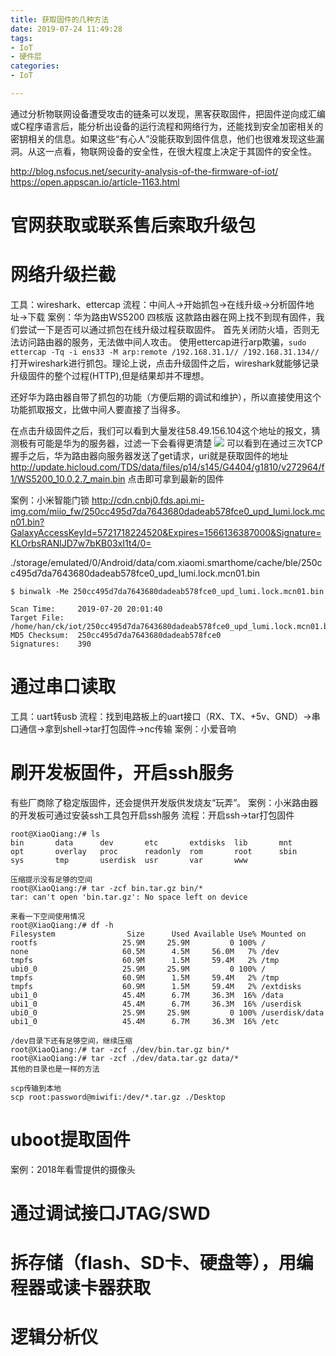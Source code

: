 ```yaml
---
title: 获取固件的几种方法
date: 2019-07-24 11:49:28
tags:
- IoT
- 硬件层
categories:
- IoT

---
```


通过分析物联网设备遭受攻击的链条可以发现，黑客获取固件，把固件逆向成汇编或C程序语言后，能分析出设备的运行流程和网络行为，还能找到安全加密相关的密钥相关的信息。如果这些“有心人”没能获取到固件信息，他们也很难发现这些漏洞。从这一点看，物联网设备的安全性，在很大程度上决定于其固件的安全性。

http://blog.nsfocus.net/security-analysis-of-the-firmware-of-iot/
https://open.appscan.io/article-1163.html


# 官网获取或联系售后索取升级包

# 网络升级拦截
工具：wireshark、ettercap
流程：中间人->开始抓包->在线升级->分析固件地址->下载
案例：华为路由WS5200 四核版
这款路由器在网上找不到现有固件，我们尝试一下是否可以通过抓包在线升级过程获取固件。
首先关闭防火墙，否则无法访问路由器的服务，无法做中间人攻击。
使用ettercap进行arp欺骗，`sudo ettercap -Tq -i ens33 -M arp:remote /192.168.31.1// /192.168.31.134//`
打开wireshark进行抓包。理论上说，点击升级固件之后，wireshark就能够记录升级固件的整个过程(HTTP),但是结果却并不理想。

还好华为路由器自带了抓包的功能（方便后期的调试和维护），所以直接使用这个功能抓取报文，比做中间人要直接了当得多。

在点击升级固件之后，我们可以看到大量发往58.49.156.104这个地址的报文，猜测极有可能是华为的服务器，过滤一下会看得更清楚
![](https://res.cloudinary.com/dozyfkbg3/image/upload/v1563606353/samples/1.png)
可以看到在通过三次TCP握手之后，华为路由器向服务器发送了get请求，uri就是获取固件的地址 http://update.hicloud.com/TDS/data/files/p14/s145/G4404/g1810/v272964/f1/WS5200_10.0.2.7_main.bin
点击即可拿到最新的固件

案例：小米智能门锁
http://cdn.cnbj0.fds.api.mi-img.com/miio_fw/250cc495d7da7643680dadeab578fce0_upd_lumi.lock.mcn01.bin?GalaxyAccessKeyId=5721718224520&Expires=1566136387000&Signature=KLOrbsRANlJD7w7bKB03xI1t4/0=


./storage/emulated/0/Android/data/com.xiaomi.smarthome/cache/ble/250cc495d7da7643680dadeab578fce0_upd_lumi.lock.mcn01.bin

```
$ binwalk -Me 250cc495d7da7643680dadeab578fce0_upd_lumi.lock.mcn01.bin

Scan Time:     2019-07-20 20:01:40
Target File:   /home/han/ck/iot/250cc495d7da7643680dadeab578fce0_upd_lumi.lock.mcn01.bin
MD5 Checksum:  250cc495d7da7643680dadeab578fce0
Signatures:    390
```


# 通过串口读取
工具：uart转usb
流程：找到电路板上的uart接口（RX、TX、+5v、GND）->串口通信->拿到shell->tar打包固件->nc传输
案例：小爱音响

# 刷开发板固件，开启ssh服务
有些厂商除了稳定版固件，还会提供开发版供发烧友“玩弄”。
案例：小米路由器的开发板可通过安装ssh工具包开启ssh服务
流程：开启ssh->tar打包固件
```
root@XiaoQiang:/# ls
bin       data      dev       etc       extdisks  lib       mnt       opt       overlay   proc      readonly  rom       root      sbin      sys       tmp       userdisk  usr       var       www

压缩提示没有足够的空间
root@XiaoQiang:/# tar -zcf bin.tar.gz bin/*
tar: can't open 'bin.tar.gz': No space left on device

来看一下空间使用情况
root@XiaoQiang:/# df -h
Filesystem                Size      Used Available Use% Mounted on
rootfs                   25.9M     25.9M         0 100% /
none                     60.5M      4.5M     56.0M   7% /dev
tmpfs                    60.9M      1.5M     59.4M   2% /tmp
ubi0_0                   25.9M     25.9M         0 100% /
tmpfs                    60.9M      1.5M     59.4M   2% /tmp
tmpfs                    60.9M      1.5M     59.4M   2% /extdisks
ubi1_0                   45.4M      6.7M     36.3M  16% /data
ubi1_0                   45.4M      6.7M     36.3M  16% /userdisk
ubi0_0                   25.9M     25.9M         0 100% /userdisk/data
ubi1_0                   45.4M      6.7M     36.3M  16% /etc

/dev目录下还有足够空间，继续压缩
root@XiaoQiang:/# tar -zcf ./dev/bin.tar.gz bin/*
root@XiaoQiang:/# tar -zcf ./dev/data.tar.gz data/*
其他的目录也是一样的方法

scp传输到本地
scp root:password@miwifi:/dev/*.tar.gz ./Desktop
```
# uboot提取固件
案例：2018年看雪提供的摄像头
# 通过调试接口JTAG/SWD
# 拆存储（flash、SD卡、硬盘等），用编程器或读卡器获取
# 逻辑分析仪
